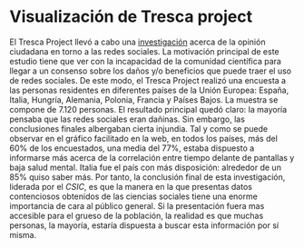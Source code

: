# Visualización de Tresca project
El Tresca Project llevó a cabo una [investigación](https://trescaproject.eu/2021/10/07/are-social-media-harmful-yes-say-most-europeans-but-its-complicated/) acerca de la opinión ciudadana en torno a las redes sociales. La motivación principal de este estudio tiene que ver con la incapacidad de la comunidad científica para llegar a un consenso sobre los daños y/o beneficios que puede traer el uso de redes sociales. 
De este modo, el Tresca Project realizó una encuesta a las personas residentes en diferentes países de la Unión Europea: España, Italia, Hungría, Alemania, Polonia, Francia y Países Bajos. La muestra se compone de 7.120 personas. El resultado principal quedó claro: la mayoría pensaba que las redes sociales eran dañinas. Sin embargo, las conclusiones finales albergaban cierta injundia.
Tal y como se puede observar en el gráfico facilitado en la web, en todos los países, más del 60% de los encuestados, una media del 77%, estaba dispuesto a informarse más acerca de la correlación entre tiempo delante de pantallas y baja salud mental. Italia fue el país con más disposición: alrededor de un 85% quiso saber más.
Por tanto, la conclusión final de esta investigación, liderada por el *CSIC*, es que la manera en la que presentas datos contenciosos obtenidos de las ciencias sociales tiene una enorme importancia de cara al público general. Si la presentación fuera mas accesible para el grueso de la población, la realidad es que muchas personas, la mayoría, estaría dispuesta a buscar esta información por sí misma.
